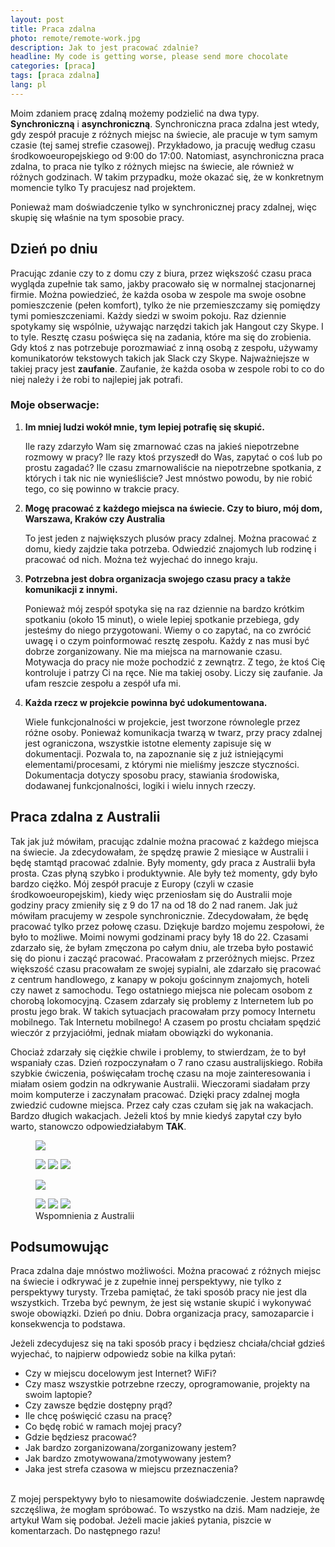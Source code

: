 ```yaml
---
layout: post
title: Praca zdalna
photo: remote/remote-work.jpg
description: Jak to jest pracować zdalnie?
headline: My code is getting worse, please send more chocolate
categories: [praca]
tags: [praca zdalna]
lang: pl
---
```


Moim zdaniem pracę zdalną możemy podzielić na dwa typy. **Synchroniczną** i **asynchroniczną**. Synchroniczna praca zdalna jest wtedy, gdy zespół pracuje z różnych miejsc na świecie, ale pracuje w tym samym czasie (tej samej strefie czasowej). Przykładowo, ja pracuję według czasu środkowoeuropejskiego od 9:00 do 17:00. Natomiast, asynchroniczna praca zdalna, to praca nie tylko z różnych miejsc na świecie, ale również w różnych godzinach. W takim przypadku, może okazać się, że w konkretnym momencie tylko Ty pracujesz nad projektem.

Ponieważ mam doświadczenie tylko w synchronicznej pracy zdalnej, więc skupię się właśnie na tym sposobie pracy.

## Dzień po dniu

Pracując zdanie czy to z domu czy z biura, przez większość czasu praca wygląda zupełnie tak samo, jakby pracowało się w normalnej stacjonarnej firmie. Można powiedzieć, że każda osoba w zespole ma swoje osobne pomieszczenie (pełen komfort), tylko że nie przemieszczamy się pomiędzy tymi pomieszczeniami. Każdy siedzi w swoim pokoju. Raz dziennie spotykamy się wspólnie, używając narzędzi takich jak Hangout czy Skype. I to tyle. Resztę czasu poświęca się na zadania, które ma się do zrobienia. Gdy ktoś z nas potrzebuje porozmawiać z inną osobą z zespołu, używamy komunikatorów tekstowych takich jak Slack czy Skype. Najważniejsze w takiej pracy jest **zaufanie**. Zaufanie, że każda osoba w zespole robi to co do niej należy i że robi to najlepiej jak potrafi.

### Moje obserwacje:

1. **Im mniej ludzi wokół mnie, tym lepiej potrafię się skupić.**

    Ile razy zdarzyło Wam się zmarnować czas na jakieś niepotrzebne rozmowy w pracy? Ile razy ktoś przyszedł do Was, zapytać o coś lub po prostu zagadać? Ile czasu zmarnowaliście na niepotrzebne spotkania, z których i tak nic nie wynieśliście? Jest mnóstwo powodu, by nie robić tego, co się powinno w trakcie pracy.

2. **Mogę pracować z każdego miejsca na świecie. Czy to biuro, mój dom, Warszawa, Kraków czy Australia**

    To jest jeden z największych plusów pracy zdalnej. Można pracować z domu, kiedy zajdzie taka potrzeba. Odwiedzić znajomych lub rodzinę i pracować od nich. Można też wyjechać do innego kraju.

3. **Potrzebna jest dobra organizacja swojego czasu pracy a także komunikacji z innymi.**

    Ponieważ mój zespół spotyka się na raz dziennie na bardzo krótkim spotkaniu (około 15 minut), o wiele lepiej spotkanie przebiega, gdy jesteśmy do niego przygotowani. Wiemy o co zapytać, na co zwrócić uwagę i o czym poinformować resztę zespołu. Każdy z nas musi być dobrze zorganizowany. Nie ma miejsca na marnowanie czasu. Motywacja do pracy nie może pochodzić z zewnątrz. Z tego, że ktoś Cię kontroluje i patrzy Ci na ręce. Nie ma takiej osoby. Liczy się zaufanie. Ja ufam reszcie zespołu a zespół ufa mi.

4. **Każda rzecz w projekcie powinna być udokumentowana.**

    Wiele funkcjonalności w projekcie, jest tworzone równolegle przez różne osoby. Ponieważ komunikacja twarzą w twarz, przy pracy zdalnej jest ograniczona, wszystkie istotne elementy zapisuje się w dokumentacji. Pozwala to, na zapoznanie się z już istniejącymi elementami/procesami, z którymi nie mieliśmy jeszcze styczności. Dokumentacja dotyczy sposobu pracy, stawiania środowiska, dodawanej funkcjonalności, logiki i wielu innych rzeczy.

## Praca zdalna z Australii

Tak jak już mówiłam, pracując zdalnie można pracować z każdego miejsca na świecie. Ja zdecydowałam, że spędzę prawie 2 miesiące w Australii i będę stamtąd pracować zdalnie. Były momenty, gdy praca z Australii była prosta. Czas płyną szybko i produktywnie. Ale były też momenty, gdy było bardzo ciężko. Mój zespół pracuje z Europy (czyli w czasie środkowoeuropejskim), kiedy więc przeniosłam się do Australii moje godziny pracy zmieniły się z 9 do 17 na od 18 do 2 nad ranem. Jak już mówiłam pracujemy w zespole synchronicznie. Zdecydowałam, że będę pracować tylko przez połowę czasu. Dziękuje bardzo mojemu zespołowi, że było to możliwe. Moimi nowymi godzinami pracy były 18 do 22. Czasami zdarzało się, że byłam zmęczona po całym dniu, ale trzeba było postawić się do pionu i zacząć pracować. Pracowałam z przeróżnych miejsc. Przez większość czasu pracowałam ze swojej sypialni, ale zdarzało się pracować z centrum handlowego, z kanapy w pokoju gościnnym znajomych, hoteli czy nawet z samochodu. Tego ostatniego miejsca nie polecam osobom z chorobą lokomocyjną. Czasem zdarzały się problemy z Internetem lub po prostu jego brak. W takich sytuacjach pracowałam przy pomocy Internetu mobilnego. Tak Internetu mobilnego! A czasem po prostu chciałam spędzić wieczór z przyjaciółmi, jednak miałam obowiązki do wykonania.

Chociaż zdarzały się ciężkie chwile i problemy, to stwierdzam, że to był wspaniały czas. Dzień rozpoczynałam o 7 rano czasu australijskiego. Robiła szybkie ćwiczenia, poświęcałam trochę czasu na moje zainteresowania i miałam osiem godzin na odkrywanie Australii. Wieczorami siadałam przy moim komputerze i zaczynałam pracować. Dzięki pracy zdalnej mogła zwiedzić cudowne miejsca. Przez cały czas czułam się jak na wakacjach. Bardzo długich wakacjach. Jeżeli ktoś by mnie kiedyś zapytał czy było warto, stanowczo odpowiedziałabym **TAK**.

<figure>
  <a href="{{ site.baseurl_root }}/images/remote/duck.jpg"><img src="{{ site.baseurl_root }}/images/remote/duck.jpg"></a>
</figure>
<figure class="third">
  <a href="{{ site.baseurl_root }}/images/remote/memo1.jpg"><img src="{{ site.baseurl_root }}/images/remote/memo1.jpg"></a>
  <a href="{{ site.baseurl_root }}/images/remote/memo2.jpg"><img src="{{ site.baseurl_root }}/images/remote/memo2.jpg"></a>
  <a href="{{ site.baseurl_root }}/images/remote/memo3.jpg"><img src="{{ site.baseurl_root }}/images/remote/memo3.jpg"></a>
</figure>
<figure>
  <a href="{{ site.baseurl_root }}/images/remote/formula1.jpg"><img src="{{ site.baseurl_root }}/images/remote/formula1.jpg"></a>
</figure>
<figure class="third">
  <a href="{{ site.baseurl_root }}/images/remote/memo4.jpg"><img src="{{ site.baseurl_root }}/images/remote/memo4.jpg"></a>
  <a href="{{ site.baseurl_root }}/images/remote/memo5.jpg"><img src="{{ site.baseurl_root }}/images/remote/memo5.jpg"></a>
  <a href="{{ site.baseurl_root }}/images/remote/victoria.jpg"><img src="{{ site.baseurl_root }}/images/remote/victoria.jpg"></a>
  <figcaption>Wspomnienia z Australii</figcaption>
</figure>

## Podsumowując

Praca zdalna daje mnóstwo możliwości. Można pracować z różnych miejsc na świecie i odkrywać je z zupełnie innej perspektywy, nie tylko z perspektywy turysty. Trzeba pamiętać, że taki sposób pracy nie jest dla wszystkich. Trzeba być pewnym, że jest się wstanie skupić i wykonywać swoje obowiązki. Dzień po dniu. Dobra organizacja pracy, samozaparcie i konsekwencja to podstawa.

Jeżeli zdecydujesz się na taki sposób pracy i będziesz chciała/chciał gdzieś wyjechać, to najpierw odpowiedz sobie na kilka pytań:

- Czy w miejscu docelowym jest Internet? WiFi?
- Czy masz wszystkie potrzebne rzeczy, oprogramowanie, projekty na swoim laptopie?
- Czy zawsze będzie dostępny prąd?
- Ile chcę poświęcić czasu na pracę?
- Co będę robić w ramach mojej pracy?
- Gdzie będziesz pracować?
- Jak bardzo zorganizowana/zorganizowany jestem?
- Jak bardzo zmotywowana/zmotywowany jestem?
- Jaka jest strefa czasowa w miejscu przeznaczenia?

<br>
Z mojej perspektywy było to niesamowite doświadczenie. Jestem naprawdę szczęśliwa, że mogłam spróbować.
To wszystko na dziś. Mam nadzieje, że artykuł Wam się podobał. Jeżeli macie jakieś pytania, piszcie w komentarzach. Do następnego razu!

